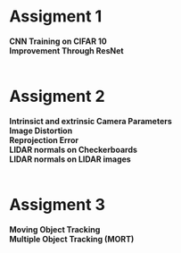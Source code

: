 # Assigment 1

**CNN Training on CIFAR 10 <br />
Improvement Through ResNet 
<br />
<br />**


# Assigment 2


**Intrinsict and extrinsic Camera Parameters <br />
Image Distortion <br />
Reprojection Error <br />
LIDAR normals on Checkerboards <br />
LIDAR normals on LIDAR images 
<br />
<br />**

# Assigment 3

**Moving Object Tracking <br >
Multiple Object Tracking (MORT)**

